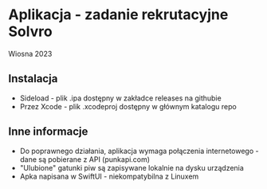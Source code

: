 #  Aplikacja - zadanie rekrutacyjne Solvro

Wiosna 2023

## Instalacja

- Sideload - plik .ipa dostępny w zakładce releases na githubie
- Przez Xcode - plik .xcodeproj dostępny w głównym katalogu repo

## Inne informacje

- Do poprawnego działania, aplikacja wymaga połączenia internetowego - dane są pobierane z API (punkapi.com)
- "Ulubione" gatunki piw są zapisywane lokalnie na dysku urządzenia
- Apka napisana w SwiftUI - niekompatybilna z Linuxem
